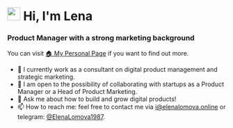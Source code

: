 #  <img src="https://camo.githubusercontent.com/9fd2c024a247a44434ed1c44c7c2fc2481e3333b4192330e2ae61ccfcac19d47/68747470733a2f2f656d6f6a69732e736c61636b6d6f6a69732e636f6d2f656d6f6a69732f696d616765732f313533313834393433302f343234362f626c6f622d73756e676c61737365732e6769663f31353331383439343330" data-canonical-src="https://emojis.slackmojis.com/emojis/images/1531849430/4246/blob-sunglasses.gif?1531849430" style="width: 30px; display: inline-block;" data-target="animated-image.originalImage"> Hi, I'm Lena

### Product Manager with a strong marketing background

You can visit  <a href="https://elenalomova.online/">🏠 My Personal Page</a> if you want to find out more.

- 🔭 I currently work as a consultant on digital product management and strategic marketing.
- 👯 I am open to the possibility of collaborating with startups as a Product Manager or a Head of Product Marketing.
- 💬 Ask me about how to build and grow digital products!
- 📫 How to reach me: feel free to contact me via i@elenalomova.online or telegram: <a href="@t.me/ElenaLomova1987">@ElenaLomova1987</a>.
